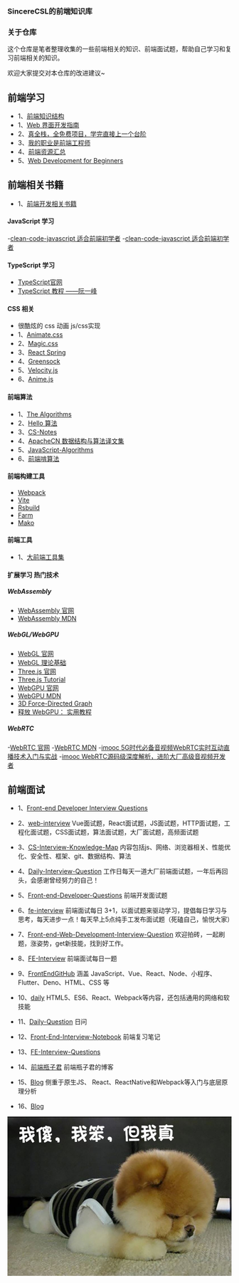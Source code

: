 ### SincereCSL的前端知识库

### 关于仓库

这个仓库是笔者整理收集的一些前端相关的知识、前端面试题，帮助自己学习和复习前端相关的知识。

欢迎大家提交对本仓库的改进建议~

## 前端学习

- 1、[前端知识结构](https://github.com/JacksonTian/fks)
- 1、[Web 界面开发指南](https://interfaces.rauno.me/)
- 2、[真全栈，全免费项目，学完直接上一个台阶](https://github.com/KieSun/all-of-frontend) 
- 3、[我的职业是前端工程师](https://github.com/phodal/fe) 
- 4、[前端资源汇总](https://github.com/helloqingfeng/Awsome-Front-End-learning-resource)
- 5、[Web Development for Beginners](https://microsoft.github.io/Web-Dev-For-Beginners)

## 前端相关书籍

- 1、[前端开发相关书籍](https://github.com/MichealWayne/books)

#### JavaScript 学习

-[clean-code-javascript 适合前端初学者](https://github.com/ryanmcdermott/clean-code-javascript)
-[clean-code-javascript 适合前端初学者](https://github.com/ryanmcdermott/clean-code-javascript)

#### TypeScript 学习

- [TypeScript官网](https://www.typescriptlang.org)
- [TypeScript 教程 ——阮一峰](https://wangdoc.com/typescript)

#### CSS 相关

- 很酷炫的 css 动画 js/css实现
- 1、[Animate.css](https://animate.style)
- 2、[Magic.css](https://www.minimamente.com/project/magic)
- 3、[React Spring](https://www.react-spring.dev/)
- 4、[Greensock](https://gsap.com)
- 5、[Velocity.js](http://velocityjs.org)
- 6、[Anime.js](https://animejs.com/)



#### 前端算法

- 1、[The Algorithms](https://the-algorithms.com/zh_Hans)
- 2、[Hello 算法](https://www.hello-algo.com)
- 3、[CS-Notes](https://github.com/CyC2018/CS-Notes)
- 4、[ApacheCN 数据结构与算法译文集](https://github.com/apachecn/apachecn-algo-zh)
- 5、[JavaScript-Algorithms](https://github.com/sisterAn/JavaScript-Algorithms)
- 6、[前端啃算法](https://github.com/course-dasheng/fe-algorithm)

#### 前端构建工具

- [Webpack](https://webpack.js.org)
- [Vite](https://vitejs.dev)
- [Rsbuild](https://rsbuild.dev)
- [Farm](https://www.farmfe.org)
- [Mako](https://makojs.dev)

#### 前端工具

- 1、[大前端工具集](https://github.com/nieweidong/fetool)

#### 扩展学习 热门技术

##### WebAssembly

- [WebAssembly 官网](https://webassembly.org)
- [WebAssembly MDN](https://developer.mozilla.org/zh-CN/docs/WebAssembly)

##### WebGL/WebGPU

- [WebGL 官网](https://get.webgl.org)
- [WebGL 理论基础](https://webglfundamentals.org/webgl/lessons/zh_cn)
- [Three.js 官网](https://threejs.org)
- [Three.js Tutorial](https://www.tutorialspoint.com/threejs)
- [WebGPU 官网](https://www.w3.org/TR/webgpu)
- [WebGPU MDN](https://developer.mozilla.org/en-US/docs/Web/API/WebGPU_API)
- [3D Force-Directed Graph](https://vasturiano.github.io/3d-force-graph)
- [释放 WebGPU： 实用教程](https://shi-yan.github.io/webgpuunleashed)


##### WebRTC

-[WebRTC 官网](https://webrtc.org)
-[WebRTC MDN](https://developer.mozilla.org/en-US/docs/Web/API/WebRTC_API)
-[imooc 5G时代必备音视频WebRTC实时互动直播技术入门与实战](https://coding.imooc.com/class/329.html)
-[imooc WebRTC源码级深度解析，进阶大厂高级音视频开发者](https://coding.imooc.com/class/532.html)

## 前端面试

- 1、[Front-end Developer Interview Questions](https://github.com/h5bp/Front-end-Developer-Interview-Questions)

- 2、[web-interview](https://github.com/febobo/web-interview) Vue面试题，React面试题，JS面试题，HTTP面试题，工程化面试题，CSS面试题，算法面试题，大厂面试题，高频面试题

- 3、[CS-Interview-Knowledge-Map](https://github.com/InterviewMap/CS-Interview-Knowledge-Map) 内容包括js、网络、浏览器相关、性能优化、安全性、框架、git、数据结构、算法

- 4、[Daily-Interview-Question](https://github.com/Advanced-Frontend/Daily-Interview-Question) 工作日每天一道大厂前端面试题，一年后再回头，会感谢曾经努力的自己！

- 5、[Front-end-Developer-Questions](https://github.com/markyun/My-blog/tree/master/Front-end-Developer-Questions) 前端开发面试题

- 6、[fe-interview](https://github.com/haizlin/fe-interview) 前端面试每日 3+1，以面试题来驱动学习，提倡每日学习与思考，每天进步一点！每天早上5点纯手工发布面试题（死磕自己，愉悦大家）

- 7、[Front-end-Web-Development-Interview-Question](https://github.com/paddingme/Front-end-Web-Development-Interview-Question) 欢迎拍砖，一起刷题，涨姿势，get新技能，找到好工作。

- 8、[FE-Interview](https://github.com/lgwebdream/FE-Interview) 前端面试每日一题

- 9、[FrontEndGitHub](https://github.com/FrontEndGitHub/FrontEndGitHub) 涵盖 JavaScript、Vue、React、Node、小程序、Flutter、Deno、HTML、CSS 等

- 10、[daily](https://github.com/pwstrick/daily) HTML5、ES6、React、Webpack等内容，还包括通用的网络和软技能


- 11、[Daily-Question](https://github.com/shfshanyue/Daily-Question) 日问


- 12、[Front-End-Interview-Notebook](https://github.com/CavsZhouyou/Front-End-Interview-Notebook) 前端复习笔记


- 13、[FE-Interview-Questions](https://github.com/poetries/FE-Interview-Questions)


- 14、[前端瓶子君](https://github.com/sisterAn/blog) 前端瓶子君的博客


- 15、[Blog](https://github.com/YvetteLau/Blog) 侧重于原生JS、 React、ReactNative和Webpack等入门与底层原理分析


- 16、[Blog](https://github.com/ljianshu/Blog)


![](./images/lovely.jpg)



